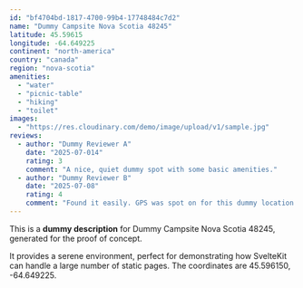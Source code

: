```yaml
---
id: "bf4704bd-1817-4700-99b4-17748484c7d2"
name: "Dummy Campsite Nova Scotia 48245"
latitude: 45.59615
longitude: -64.649225
continent: "north-america"
country: "canada"
region: "nova-scotia"
amenities:
  - "water"
  - "picnic-table"
  - "hiking"
  - "toilet"
images:
  - "https://res.cloudinary.com/demo/image/upload/v1/sample.jpg"
reviews:
  - author: "Dummy Reviewer A"
    date: "2025-07-014"
    rating: 3
    comment: "A nice, quiet dummy spot with some basic amenities."
  - author: "Dummy Reviewer B"
    date: "2025-07-08"
    rating: 4
    comment: "Found it easily. GPS was spot on for this dummy location."
---
```


This is a **dummy description** for Dummy Campsite Nova Scotia 48245, generated for the proof of concept.

It provides a serene environment, perfect for demonstrating how SvelteKit can handle a large number of static pages. The coordinates are 45.596150, -64.649225.

